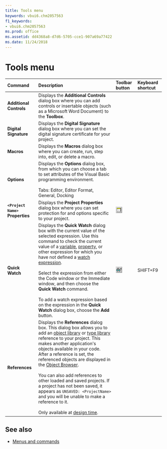 ```yaml
---
title: Tools menu
keywords: vbui6.chm2057563
f1_keywords:
- vbui6.chm2057563
ms.prod: office
ms.assetid: dd4368a8-d7d6-5705-cce1-907a69a77422
ms.date: 11/24/2018
---
```



# Tools menu

|Command|Description|Toolbar button|Keyboard shortcut|
|:------|:----------|:-------------|:----------------|
|**Additional Controls**|Displays the **Additional Controls** dialog box where you can add controls or insertable objects (such as a Microsoft Word Document) to the **Toolbox**.|||
|**Digital Signature**|Displays the **Digital Signature** dialog box where you can set the digital signature certificate for your project.|||
|**Macros**|Displays the **Macros** dialog box where you can create, run, step into, edit, or delete a macro.|||
|**Options**|Displays the **Options** dialog box, from which you can choose a tab to set attributes of the Visual Basic programming environment.<br/><br/>Tabs: Editor, Editor Format, General, Docking |||
|**`<Project Name>` Properties**|Displays the **Project Properties** dialog box where you can set protection for and options specific to your project.|![Project Name Properties Toolbar button](../../../images/tbr_prpr_ZA01201728.gif)||
|**Quick Watch**|Displays the **Quick Watch** dialog box with the current value of the selected expression. Use this command to check the current value of a [variable](../../Glossary/vbe-glossary.md#variable), [property](../../Glossary/vbe-glossary.md#property), or other expression for which you have not defined a [watch expression](../../Glossary/vbe-glossary.md#watch-expression).<br/><br/>Select the expression from either the Code window or the Immediate window, and then choose the **Quick Watch** command.<br/><br/>To add a watch expression based on the expression in the **Quick Watch** dialog box, choose the **Add** button.|![Quick Watch Toolbar button](../../../images/tbr_qwat_ZA01201733.gif) |SHIFT+F9|
|**References**|Displays the **References** dialog box. This dialog box allows you to add an [object library](../../Glossary/vbe-glossary.md#object-library) or [type library](../../Glossary/vbe-glossary.md#type-library) reference to your project. This makes another application's objects available in your code. After a reference is set, the referenced objects are displayed in the [Object Browser](../../Glossary/vbe-glossary.md#object-browser). <br/><br/>You can also add references to other loaded and saved projects. If a project has not been saved, it appears as `UNSAVED: <ProjectName>` and you will be unable to make a reference to it.<br/><br/>Only available at [design time](../../Glossary/vbe-glossary.md#design-time).|||


## See also

- [Menus and commands](../menus-commands.md)
